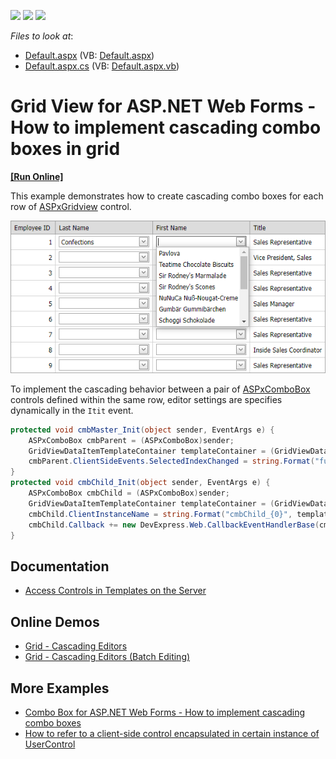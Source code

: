 <!-- default badges list -->
![](https://img.shields.io/endpoint?url=https://codecentral.devexpress.com/api/v1/VersionRange/128541045/13.1.5%2B)
[![](https://img.shields.io/badge/Open_in_DevExpress_Support_Center-FF7200?style=flat-square&logo=DevExpress&logoColor=white)](https://supportcenter.devexpress.com/ticket/details/E4395)
[![](https://img.shields.io/badge/📖_How_to_use_DevExpress_Examples-e9f6fc?style=flat-square)](https://docs.devexpress.com/GeneralInformation/403183)
<!-- default badges end -->
<!-- default file list -->
*Files to look at*:

* [Default.aspx](./CS/WebSite/Default.aspx) (VB: [Default.aspx](./VB/WebSite/Default.aspx))
* [Default.aspx.cs](./CS/WebSite/Default.aspx.cs) (VB: [Default.aspx.vb](./VB/WebSite/Default.aspx.vb))
<!-- default file list end -->
# Grid View for ASP.NET Web Forms - How to implement cascading combo boxes in grid
<!-- run online -->
**[[Run Online]](https://codecentral.devexpress.com/e4395/)**
<!-- run online end -->

This example demonstrates how to create cascading combo boxes for each row of [ASPxGridview](https://docs.devexpress.com/AspNet/DevExpress.Web.ASPxGridView) control.

![](grid-with-cascading-comboboxes.png)

To implement the cascading behavior between a pair of [ASPxComboBox](https://docs.devexpress.com/AspNet/DevExpress.Web.ASPxComboBox) controls defined within the same row, editor settings are specifies dynamically in the `Itit` event.

```csharp
protected void cmbMaster_Init(object sender, EventArgs e) {
    ASPxComboBox cmbParent = (ASPxComboBox)sender;
    GridViewDataItemTemplateContainer templateContainer = (GridViewDataItemTemplateContainer)cmbParent.NamingContainer;
    cmbParent.ClientSideEvents.SelectedIndexChanged = string.Format("function(s, e) {{ OnSelectedIndexChanged(s, e, {0}); }}", templateContainer.VisibleIndex);
}
protected void cmbChild_Init(object sender, EventArgs e) {
    ASPxComboBox cmbChild = (ASPxComboBox)sender;
    GridViewDataItemTemplateContainer templateContainer = (GridViewDataItemTemplateContainer)cmbChild.NamingContainer;
    cmbChild.ClientInstanceName = string.Format("cmbChild_{0}", templateContainer.VisibleIndex);
    cmbChild.Callback += new DevExpress.Web.CallbackEventHandlerBase(cmbChild_Callback);
}
```

## Documentation

* [Access Controls in Templates on the Server](https://docs.devexpress.com/AspNet/403575/common-concepts/access-controls-in-templates-on-the-server)

## Online Demos

* [Grid - Cascading Editors](https://demos.devexpress.com/ASPxGridViewDemos/GridEditing/CascadingComboBoxes.aspx)
* [Grid - Cascading Editors (Batch Editing)](https://demos.devexpress.com/ASPxGridViewDemos/GridEditing/CascadingComboBoxesBatch.aspx)

## More Examples

* [Combo Box for ASP.NET Web Forms - How to implement cascading combo boxes](https://github.com/DevExpress-Examples/asp-net-web-forms-cascading-comboboxes)
* [How to refer to a client-side control encapsulated in certain instance of UserControl](https://github.com/DevExpress-Examples/how-to-refer-to-a-client-side-control-encapsulated-in-certain-instance-of-usercontrol-e2102)
